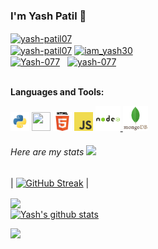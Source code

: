 ### I'm Yash Patil 👋
<a href="www.linkedin.com/in/yash-patil07">
<a href="www.linkedin.com/in/yash-patil07" target="blank"><img align="center" src="https://raw.githubusercontent.com/rahuldkjain/github-profile-readme-generator/master/src/images/icons/Social/linked-in-alt.svg" alt="yash-patil07" height="30" width="40" /></a>
<br/>
<a href="https://linkedin.com/in/yash-patil07" target="blank"><img align="center" src="https://cdn.jsdelivr.net/npm/simple-icons@3.0.1/icons/linkedin.svg" alt="yash-patil07" height="30" width="40" /></a>
<a href="https://instagram.com/iam_yash30" target="blank"><img align="center" src="https://cdn.jsdelivr.net/npm/simple-icons@3.0.1/icons/instagram.svg" alt="iam_yash30" height="30" width="40" /></a>    
<br/>
<a href="https://www.hackerrank.com/" target="blank"><img align="center" src="https://img.shields.io/badge/-Hackerrank-2EC866?style=for-the-badge&logo=HackerRank&logoColor=white" alt="Yash-077" ></a> &nbsp
<a href="https://leetcode.com/" target="blank"><img align="center" src="https://img.shields.io/badge/-LeetCode-FFA116?style=for-the-badge&logo=LeetCode&logoColor=black" alt="yash-077"></a>
<br/>
</br>
    
**Languages and Tools:**  

<code><img height="30" width="30" src="https://raw.githubusercontent.com/github/explore/80688e429a7d4ef2fca1e82350fe8e3517d3494d/topics/python/python.png"></code>
<code><img height="30" width="30" src="http://2.bp.blogspot.com/-4XOVPwPY5Pk/UO0Z5QvyN4I/AAAAAAAAAZg/JLFWI63epVQ/s1600/Java[1].jpg"></code>
<code><img height="30" width="30" src="https://raw.githubusercontent.com/github/explore/80688e429a7d4ef2fca1e82350fe8e3517d3494d/topics/html/html.png"></code>
<code><img height="30" width="30" src="https://raw.githubusercontent.com/github/explore/80688e429a7d4ef2fca1e82350fe8e3517d3494d/topics/javascript/javascript.png"></code>
<a href="https://nodejs.org" target="_blank"> <img src="https://raw.githubusercontent.com/devicons/devicon/master/icons/nodejs/nodejs-original-wordmark.svg" alt="nodejs" width="40" height="40"/> </a>
<a href="https://www.mongodb.com/" target="_blank"> <img src="https://raw.githubusercontent.com/devicons/devicon/master/icons/mongodb/mongodb-original-wordmark.svg" alt="mongodb" width="40" height="40"/> </a>

###### *Here are my stats <img src="https://media2.giphy.com/media/TjdjGJc9ti9RIFk0IJ/200w.webp?cid=ecf05e47helmh11la4n0y3pvhuqr8mcovp86sh61nt5rgo87&rid=200w.webp" height="30"></img><div align="center">*
| [![GitHub Streak](https://github-readme-streak-stats.herokuapp.com?user=Yash-077&theme=black-ice&hide_border=true)](https://git.io/streak-stats)     |
</div>
<a href="https://github.com/Yash-077">
  <img align="center" src="https://github-readme-stats.vercel.app/api/top-langs/?username=Yash-077&theme=light&hide_langs_below=1" />
  </a>
    <br/>
    <a href="https://github.com/Yash-077">
     <img align="center" src="https://github-readme-stats.vercel.app/api?username=Yash-077&show_icons=true&theme=light&line_height=27" alt="Yash's github stats"/>
     </a>
     <br/>
     
![](https://komarev.com/ghpvc/?username=Yash-077&color=blue)

<!--
**yash-077/yash-077** is a ✨ _special_ ✨ repository because its `README.md` (this file) appears on your GitHub profile.

Here are some ideas to get you started:

- 🔭 I’m currently working on ...
- 🌱 I’m currently learning ...
- 👯 I’m looking to collaborate on ...
- 🤔 I’m looking for help with ...
- 💬 Ask me about ...
- 📫 How to reach me: ...
- 😄 Pronouns: ...
- ⚡ Fun fact: ...
-->
